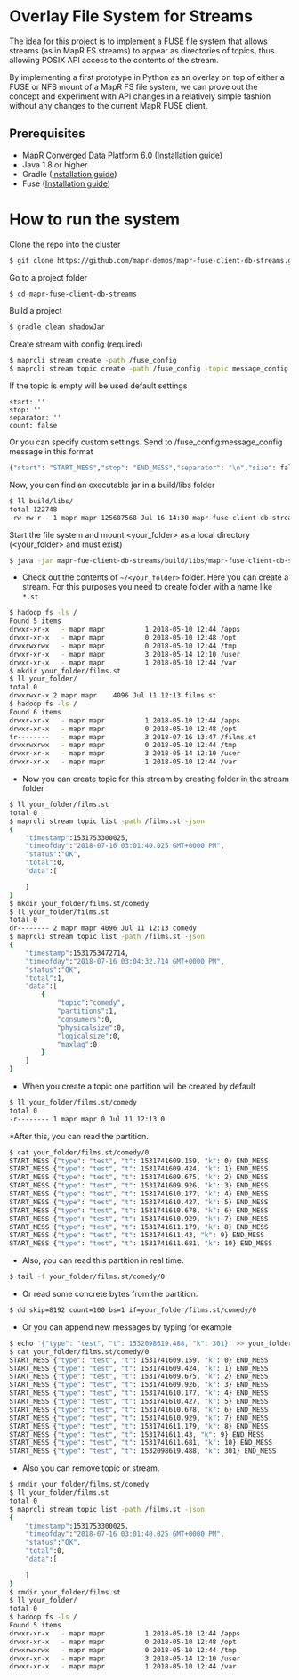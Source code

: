 # Overlay File System for Streams

The idea for this project is to implement a FUSE file system that
allows streams (as in MapR ES streams) to appear as directories of
topics, thus allowing POSIX API access to the contents of the stream.

By implementing a first prototype in Python as an overlay on top of
either a FUSE or NFS mount of a MapR FS file system, we can prove out
the concept and experiment with API changes in a relatively simple
fashion without any changes to the current MapR FUSE client.

## Prerequisites

* MapR Converged Data Platform 6.0 ([Installation guide](https://maprdocs.mapr.com/home/AdvancedInstallation/c_get_started_install.html))
* Java 1.8 or higher
* Gradle ([Installation guide](https://docs.gradle.org/current/userguide/installation.html))
* Fuse ([Installation guide](https://github.com/SerCeMan/jnr-fuse/blob/master/INSTALLATION.md))

# How to run the system

Clone the repo into the cluster

```bash
$ git clone https://github.com/mapr-demos/mapr-fuse-client-db-streams.git
```

Go to a project folder

```bash
$ cd mapr-fuse-client-db-streams
```

Build a project

```bash
$ gradle clean shadowJar
```

Create stream with config (required)
```bash
$ maprcli stream create -path /fuse_config
$ maprcli stream topic create -path /fuse_config -topic message_config
```

If the topic is empty will be used default settings
```
start: ''
stop: ''
separator: ''
count: false
```

Or you can specify custom settings. Send to /fuse_config:message_config message in this format
```bash
{"start": "START_MESS","stop": "END_MESS","separator": "\n","size": false}
```

Now, you can find an executable jar in a build/libs folder

```bash
$ ll build/libs/
total 122748
-rw-rw-r-- 1 mapr mapr 125687568 Jul 16 14:30 mapr-fuse-client-db-streams-1.0-SNAPSHOT-all.jar
```

Start the file system and mount <your_folder> as a local directory (<your_folder> and <tx> must exist)

```bash
$ java -jar mapr-fue-client-db-streams/build/libs/mapr-fuse-client-db-streams-1.0-SNAPSHOT-all.jar ~/<your_folder> ~/tx
```

* Check out the contents of `~/<your_folder>` folder. Here you can create a stream. For this purposes you need
to create folder with a name like `*.st`

```bash
$ hadoop fs -ls /
Found 5 items
drwxr-xr-x   - mapr mapr          1 2018-05-10 12:44 /apps
drwxr-xr-x   - mapr mapr          0 2018-05-10 12:48 /opt
drwxrwxrwx   - mapr mapr          0 2018-05-10 12:44 /tmp
drwxr-xr-x   - mapr mapr          3 2018-05-14 12:10 /user
drwxr-xr-x   - mapr mapr          1 2018-05-10 12:44 /var
$ mkdir your_folder/films.st
$ ll your_folder/
total 0
drwxrwxr-x 2 mapr mapr    4096 Jul 11 12:13 films.st
$ hadoop fs -ls /
Found 6 items
drwxr-xr-x   - mapr mapr          1 2018-05-10 12:44 /apps
drwxr-xr-x   - mapr mapr          0 2018-05-10 12:48 /opt
tr--------   - mapr mapr          3 2018-07-16 13:47 /films.st
drwxrwxrwx   - mapr mapr          0 2018-05-10 12:44 /tmp
drwxr-xr-x   - mapr mapr          3 2018-05-14 12:10 /user
drwxr-xr-x   - mapr mapr          1 2018-05-10 12:44 /var
```

* Now you can create topic for this stream by creating folder in the stream folder

```bash
$ ll your_folder/films.st
total 0
$ maprcli stream topic list -path /films.st -json
{
	"timestamp":1531753300025,
	"timeofday":"2018-07-16 03:01:40.025 GMT+0000 PM",
	"status":"OK",
	"total":0,
	"data":[

	]
}
$ mkdir your_folder/films.st/comedy
$ ll your_folder/films.st
total 0
dr-------- 2 mapr mapr 4096 Jul 11 12:13 comedy
$ maprcli stream topic list -path /films.st -json
{
	"timestamp":1531753472714,
	"timeofday":"2018-07-16 03:04:32.714 GMT+0000 PM",
	"status":"OK",
	"total":1,
	"data":[
		{
			"topic":"comedy",
			"partitions":1,
			"consumers":0,
			"physicalsize":0,
			"logicalsize":0,
			"maxlag":0
		}
	]
}
```

* When you create a topic one partition will be created by default

```bash
$ ll your_folder/films.st/comedy
total 0
-r-------- 1 mapr mapr 0 Jul 11 12:13 0
```

*After this, you can read the partition. 

```bash
$ cat your_folder/films.st/comedy/0
START_MESS {"type": "test", "t": 1531741609.159, "k": 0} END_MESS
START_MESS {"type": "test", "t": 1531741609.424, "k": 1} END_MESS
START_MESS {"type": "test", "t": 1531741609.675, "k": 2} END_MESS
START_MESS {"type": "test", "t": 1531741609.926, "k": 3} END_MESS
START_MESS {"type": "test", "t": 1531741610.177, "k": 4} END_MESS
START_MESS {"type": "test", "t": 1531741610.427, "k": 5} END_MESS
START_MESS {"type": "test", "t": 1531741610.678, "k": 6} END_MESS
START_MESS {"type": "test", "t": 1531741610.929, "k": 7} END_MESS
START_MESS {"type": "test", "t": 1531741611.179, "k": 8} END_MESS
START_MESS {"type": "test", "t": 1531741611.43, "k": 9} END_MESS
START_MESS {"type": "test", "t": 1531741611.681, "k": 10} END_MESS
```

* Also, you can read this partition in real time.

```bash
$ tail -f your_folder/films.st/comedy/0
```

* Or read some concrete bytes from the partition.

```bash
$ dd skip=8192 count=100 bs=1 if=your_folder/films.st/comedy/0
```

* Or you can append new messages by typing for example

```bash
$ echo '{"type": "test", "t": 1532098619.488, "k": 301}' >> your_folder/films.st/comedy/0
$ cat your_folder/films.st/comedy/0
START_MESS {"type": "test", "t": 1531741609.159, "k": 0} END_MESS
START_MESS {"type": "test", "t": 1531741609.424, "k": 1} END_MESS
START_MESS {"type": "test", "t": 1531741609.675, "k": 2} END_MESS
START_MESS {"type": "test", "t": 1531741609.926, "k": 3} END_MESS
START_MESS {"type": "test", "t": 1531741610.177, "k": 4} END_MESS
START_MESS {"type": "test", "t": 1531741610.427, "k": 5} END_MESS
START_MESS {"type": "test", "t": 1531741610.678, "k": 6} END_MESS
START_MESS {"type": "test", "t": 1531741610.929, "k": 7} END_MESS
START_MESS {"type": "test", "t": 1531741611.179, "k": 8} END_MESS
START_MESS {"type": "test", "t": 1531741611.43, "k": 9} END_MESS
START_MESS {"type": "test", "t": 1531741611.681, "k": 10} END_MESS
START_MESS {"type": "test", "t": 1532098619.488, "k": 301} END_MESS
```

* Also you can remove topic or stream.

```bash
$ rmdir your_folder/films.st/comedy
$ ll your_folder/films.st
total 0
$ maprcli stream topic list -path /films.st -json
{
  	"timestamp":1531753300025,
  	"timeofday":"2018-07-16 03:01:40.025 GMT+0000 PM",
  	"status":"OK",
  	"total":0,
  	"data":[
  
  	]
}
$ rmdir your_folder/films.st
$ ll your_folder/
total 0
$ hadoop fs -ls /
Found 5 items
drwxr-xr-x   - mapr mapr          1 2018-05-10 12:44 /apps
drwxr-xr-x   - mapr mapr          0 2018-05-10 12:48 /opt
drwxrwxrwx   - mapr mapr          0 2018-05-10 12:44 /tmp
drwxr-xr-x   - mapr mapr          3 2018-05-14 12:10 /user
drwxr-xr-x   - mapr mapr          1 2018-05-10 12:44 /var
```

